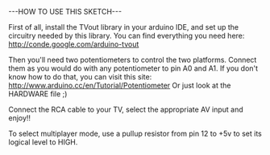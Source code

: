 ---HOW TO USE THIS SKETCH---

First of all, install the TVout library in your arduino IDE, and set up 
the circuitry needed by this library. You can find everything you need 
here: http://conde.google.com/arduino-tvout

Then you'll need two potentiometers to control the two platforms. 
Connect them as you would do with any potentiometer to pin A0 and A1. If 
you don't know how to do that, you can visit this site: 
http://www.arduino.cc/en/Tutorial/Potentiometer
Or just look at the HARDWARE file ;)

Connect the RCA cable to your TV, select the appropriate AV input and 
enjoy!!

To select multiplayer mode, use a pullup resistor from pin 12 to +5v to 
set its logical level to HIGH.
